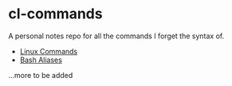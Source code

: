 # cl-commands
A personal notes repo for all the commands I forget the syntax of.

- [Linux Commands](linux-commands.md)
- [Bash Aliases](bash-aliases.sh)

...more to be added